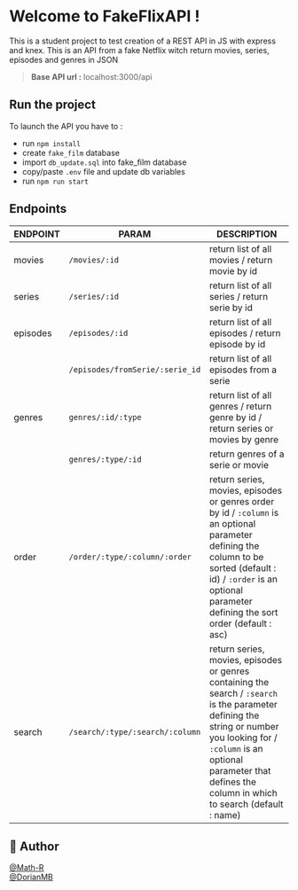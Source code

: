 # Welcome to FakeFlixAPI !

This is a student project to test creation of a REST API in JS with express and knex. This is an API from a fake Netflix witch return movies, series, episodes and genres in JSON

> **Base API url :** localhost:3000/api

## Run the project

To launch the API you have to :

- run `npm install`
- create `fake_film` database
- import `db_update.sql` into fake_film database
- copy/paste `.env` file and update db variables
- run `npm run start`

## Endpoints

|ENDPOINT                |PARAM                          |DESCRIPTION                         |
|----------------|-------------------------------|-----------------------------|
|movies|`/movies/:id`            |return list of all movies / return movie by id         |
|series          |`/series/:id`            |return list of all series / return serie by id            |
|episodes          |`/episodes/:id`|return list of all episodes / return episode by id|
|          |`/episodes/fromSerie/:serie_id`|return list of all episodes from a serie|
|genres|`genres/:id/:type`|return list of all genres / return genre by id / return series or movies by genre|
||`genres/:type/:id`|return genres of a serie or movie|
|order|`/order/:type/:column/:order`|return series, movies, episodes or genres order by id / `:column` is an optional parameter defining the column to be sorted (default : id) / `:order` is an optional parameter defining the sort order (default : asc) |
|search|`/search/:type/:search/:column`|return series, movies, episodes or genres containing the search / `:search` is the parameter defining the string or number you looking for / `:column` is an optional parameter that defines the column in which to search (default : name) |

## 🤝 Author

[@Math-R](https://github.com/Math-R)  
[@DorianMB](https://github.com/DorianMB)
